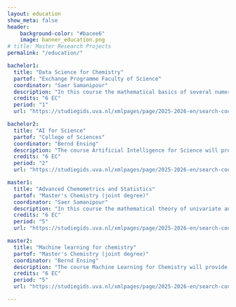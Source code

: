```yaml
---
layout: education
show_meta: false
header:
    background-color: "#bacee6"
    image: banner_education.png
# title: Master Research Projects
permalink: "/education/"

bachelor1:
  title: "Data Science for Chemistry"
  partof: "Exchange Programme Faculty of Science"
  coordinator: "Saer Samanipour"
  description: "In this course the mathematical basics of several numerical analysis concepts will be explored. A suite of numerical tools, from data pre-processing to multivariate modeling strategies, will be discussed during the lectures. The students will be encouraged to generate their own implementations of the learnt tools in a high-level programming language such as Julia language."
  credits: "6 EC"
  period: "1"
  url: "https://studiegids.uva.nl/xmlpages/page/2025-2026-en/search-course/course/130685"

bachelor2:
  title: "AI for Science"
  partof: "College of Sciences"
  coordinator: "Bernd Ensing"
  description: "The course Artificial Intelligence for Science will provide the fundamentals of machine learning methodologies. Rather than a formal exposure, it will consist of a more hands-on approach tailored to students interested in applying machine learning to scientific problems. The course is targeted at a broad audience: from computational scientists who wish to dive in data-driven science, to experimental researchers keen on integrating machine learning in their work."
  credits: "6 EC"
  period: "2"
  url: "https://studiegids.uva.nl/xmlpages/page/2025-2026-en/search-course/course/130695"

master1:
  title: "Advanced Chemometrics and Statistics"
  partof: "Master's Chemistry (joint degree)"
  coordinator: "Saer Samanipour"
  description: "In this course the mathematical theory of univariate and multivariate statistics (e.g. PLS-DA, Random Forrest classification, and Hierarchical Clustering) as well as modelling (e.g. PCA and MCR-ALS) and optimization will be discussed."
  credits: "6 EC"
  period: "5"
  url: "https://studiegids.uva.nl/xmlpages/page/2025-2026-en/search-course/course/130560"

master2:
  title: "Machine learning for chemistry"
  partof: "Master's Chemistry (joint degree)"
  coordinator: "Bernd Ensing"
  description: "The course Machine Learning for Chemistry will provide a broad understanding of current deep learning methodologies and their application in chemical research. Rather than a formal exposure, it will consist of a more hands-on approach tailored to students interested in applying deep learning to (molecular) scientific problems."
  credits: "6 EC"
  period: "5"
  url: "https://studiegids.uva.nl/xmlpages/page/2025-2026-en/search-course/course/130565"

---
```



